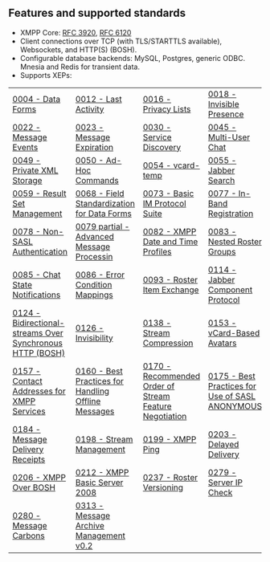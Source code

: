 Features and supported standards
--------------------------------

*   XMPP Core: [RFC 3920](https://tools.ietf.org/html/rfc3920),
    [RFC 6120](https://tools.ietf.org/html/rfc6120)
*   Client connections over TCP (with TLS/STARTTLS available), Websockets,
    and HTTP(S) (BOSH).
*   Configurable database backends: MySQL, Postgres, generic ODBC. Mnesia
    and Redis for transient data.
*   Supports XEPs:

|||||
| ------------- | ------------- | ------------- |------------- |
| [0004 - Data Forms](http://xmpp.org/extensions/xep-0004.html) | [0012 - Last Activity](http://xmpp.org/extensions/xep-0012.html) | [0016 - Privacy Lists](http://xmpp.org/extensions/xep-0016.html)|[0018 - Invisible Presence](http://xmpp.org/extensions/xep-0018.html)|
|[0022 - Message Events](http://xmpp.org/extensions/xep-0022.html)| [0023 - Message Expiration](http://xmpp.org/extensions/xep-0023.html)|[0030 - Service Discovery](http://xmpp.org/extensions/xep-0030.html)| [0045 - Multi-User Chat](http://xmpp.org/extensions/xep-0045.html)|
|[0049 - Private XML Storage](http://xmpp.org/extensions/xep-0049.html)| [0050 - Ad-Hoc Commands](http://xmpp.org/extensions/xep-0050.html)| [0054 - vcard-temp](http://xmpp.org/extensions/xep-0054.html)| [0055 - Jabber Search](http://xmpp.org/extensions/xep-0055.html)
|[0059 - Result Set Management](http://xmpp.org/extensions/xep-0059.html)|[0068 - Field Standardization for Data Forms](http://xmpp.org/extensions/xep-0068.html)| [0073 - Basic IM Protocol Suite](http://xmpp.org/extensions/xep-0073.html)| [0077 - In-Band Registration](http://xmpp.org/extensions/xep-0077.html)|
|[0078 - Non-SASL Authentication](http://xmpp.org/extensions/xep-0078.html)|[0079 partial - Advanced Message Processin](http://xmpp.org/extensions/xep-0079.html)| [0082 - XMPP Date and Time Profiles](http://xmpp.org/extensions/xep-0082.html)| [0083 - Nested Roster Groups](http://xmpp.org/extensions/xep-0083.html)|
|[0085 - Chat State Notifications](http://xmpp.org/extensions/xep-0085.html)|[0086 - Error Condition Mappings](http://xmpp.org/extensions/xep-0086.html) | [0093 -  Roster Item Exchange](http://xmpp.org/extensions/xep-0093.html)| [0114 - Jabber Component Protocol](http://xmpp.org/extensions/xep-0114.html)|
|[0124 - Bidirectional-streams Over Synchronous HTTP (BOSH)](http://xmpp.org/extensions/xep-0124.html)|[0126 - Invisibility](http://xmpp.org/extensions/xep-0126.html)| [0138 - Stream Compression](http://xmpp.org/extensions/xep-0138.html) | [0153 - vCard-Based Avatars](http://xmpp.org/extensions/xep-0153.html)|
|[0157 - Contact Addresses for XMPP Services](http://xmpp.org/extensions/xep-0157.html)| [0160 - Best Practices for Handling Offline Messages](http://xmpp.org/extensions/xep-0160.html)| [0170 - Recommended Order of Stream Feature Negotiation](http://xmpp.org/extensions/xep-0170.html)| [0175 - Best Practices for Use of SASL ANONYMOUS](http://xmpp.org/extensions/xep-0175.html)|
|[0184 - Message Delivery Receipts](http://xmpp.org/extensions/xep-0184.html)| [0198 - Stream Management](http://xmpp.org/extensions/xep-0198.html)| [0199 - XMPP Ping](http://xmpp.org/extensions/xep-0199.html)| [0203 - Delayed Delivery](http://xmpp.org/extensions/xep-0203.html)|
|[0206 - XMPP Over BOSH](http://xmpp.org/extensions/xep-0206.html)| [0212 - XMPP Basic Server 2008](http://xmpp.org/extensions/xep-0212.html)| [0237 - Roster Versioning](http://xmpp.org/extensions/xep-0237.html)| [0279 - Server IP Check](http://xmpp.org/extensions/xep-0279.html)||
[0280 - Message Carbons](http://xmpp.org/extensions/xep-0280.html)| [0313 - Message Archive Management v0.2 ](http://xmpp.org/extensions/attic/xep-0313-0.2.html)|


